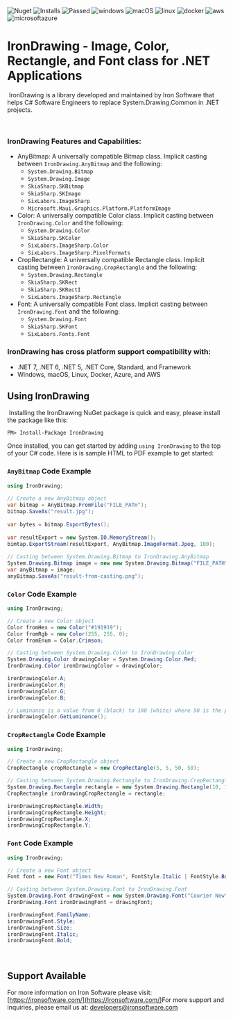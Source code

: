 ![Nuget](https://img.shields.io/nuget/v/IronDrawing?color=informational&label=latest)  ![Installs](https://img.shields.io/nuget/dt/IronDrawing?color=informational&label=installs&logo=nuget)  ![Passed](https://img.shields.io/badge/build-%20%E2%9C%93%20258%20tests%20passed%20(0%20failed)%20-107C10?logo=visualstudio)  ![windows](https://img.shields.io/badge/%E2%80%8E%20-%20%E2%9C%93-107C10?logo=windows)  ![macOS](https://img.shields.io/badge/%E2%80%8E%20-%20%E2%9C%93-107C10?logo=apple)  ![linux](https://img.shields.io/badge/%E2%80%8E%20-%20%E2%9C%93-107C10?logo=linux&logoColor=white)  ![docker](https://img.shields.io/badge/%E2%80%8E%20-%20%E2%9C%93-107C10?logo=docker&logoColor=white)  ![aws](https://img.shields.io/badge/%E2%80%8E%20-%20%E2%9C%93-107C10?logo=amazonaws)  ![microsoftazure](https://img.shields.io/badge/%E2%80%8E%20-%20%E2%9C%93-107C10?logo=microsoftazure)
​
# IronDrawing - Image, Color, Rectangle, and Font class for .NET Applications
​
IronDrawing is a library developed and maintained by Iron Software that helps C# Software Engineers to replace System.Drawing.Common in .NET projects.
 
​
### IronDrawing Features and Capabilities:
- AnyBitmap: A universally compatible Bitmap class. Implicit casting between `IronDrawing.AnyBitmap` and the following:
  - `System.Drawing.Bitmap`
  - `System.Drawing.Image`
  - `SkiaSharp.SKBitmap`
  - `SkiaSharp.SKImage`
  - `SixLabors.ImageSharp`
  - `Microsoft.Maui.Graphics.Platform.PlatformImage`
- Color: A universally compatible Color class. Implicit casting between `IronDrawing.Color` and the following:
  - `System.Drawing.Color`
  - `SkiaSharp.SKColor`
  - `SixLabors.ImageSharp.Color`
  - `SixLabors.ImageSharp.PixelFormats`
- CropRectangle: A universally compatible Rectangle class. Implicit casting between `IronDrawing.CropRectangle` and the following:
  - `System.Drawing.Rectangle`
  - `SkiaSharp.SKRect`
  - `SkiaSharp.SKRectI`
  - `SixLabors.ImageSharp.Rectangle`
- Font: A universally compatible Font class. Implicit casting between `IronDrawing.Font` and the following:
  - `System.Drawing.Font`
  - `SkiaSharp.SKFont`
  - `SixLabors.Fonts.Font`
​
### IronDrawing has cross platform support compatibility with:
- .NET 7, .NET 6, .NET 5, .NET Core, Standard, and Framework
- Windows, macOS, Linux, Docker, Azure, and AWS
​
## Using IronDrawing
​
Installing the IronDrawing NuGet package is quick and easy, please install the package like this:
```
PM> Install-Package IronDrawing
```
Once installed, you can get started by adding `using IronDrawing` to the top of your C# code. Here is is sample HTML to PDF example to get started:
### `AnyBitmap` Code Example
```csharp
using IronDrawing;
​
// Create a new AnyBitmap object
var bitmap = AnyBitmap.FromFile("FILE_PATH");
bitmap.SaveAs("result.jpg");
​
var bytes = bitmap.ExportBytes();
​
var resultExport = new System.IO.MemoryStream();
bimtap.ExportStream(resultExport, AnyBitmap.ImageFormat.Jpeg, 100);
​
// Casting between System.Drawing.Bitmap to IronDrawing.AnyBitmap
System.Drawing.Bitmap image = new new System.Drawing.Bitmap("FILE_PATH");
var anyBitmap = image;
anyBitmap.SaveAs("result-from-casting.png");
```
### `Color` Code Example
```csharp
using IronDrawing;

// Create a new Color object
Color fromHex = new Color("#191919");
Color fromRgb = new Color(255, 255, 0);
Color fromEnum = Color.Crimson;

// Casting between System.Drawing.Color to IronDrawing.Color
System.Drawing.Color drawingColor = System.Drawing.Color.Red;
IronDrawing.Color ironDrawingColor = drawingColor;

ironDrawingColor.A;
ironDrawingColor.R;
ironDrawingColor.G;
ironDrawingColor.B;

// Luminance is a value from 0 (black) to 100 (white) where 50 is the perceptual "middle grey"
ironDrawingColor.GetLuminance();
```
### `CropRectangle` Code Example
```csharp
using IronDrawing;

// Create a new CropRectangle object
CropRectangle cropRectangle = new CropRectangle(5, 5, 50, 50);

// Casting between System.Drawing.Rectangle to IronDrawing.CropRectangle
System.Drawing.Rectangle rectangle = new System.Drawing.Rectangle(10, 10, 150, 150);
CropRectangle ironDrawingCropRectangle = rectangle;

ironDrawingCropRectangle.Width;
ironDrawingCropRectangle.Height;
ironDrawingCropRectangle.X;
ironDrawingCropRectangle.Y;
```
### `Font` Code Example
```csharp
using IronDrawing;

// Create a new Font object
Font font = new Font("Times New Roman", FontStyle.Italic | FontStyle.Bold, 30);

// Casting between System.Drawing.Font to IronDrawing.Font
System.Drawing.Font drawingFont = new System.Drawing.Font("Courier New", 30);
IronDrawing.Font ironDrawingFont = drawingFont;

ironDrawingFont.FamilyName;
ironDrawingFont.Style;
ironDrawingFont.Size;
ironDrawingFont.Italic;
ironDrawingFont.Bold;
```
​
## Support Available
For more information on Iron Software please visit: [https://ironsoftware.com/](https://ironsoftware.com/)
​
For more support and inquiries, please email us at: developers@ironsoftware.com
